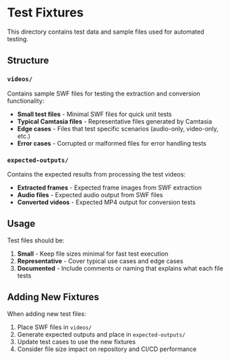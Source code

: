 # Test Fixtures

This directory contains test data and sample files used for automated testing.

## Structure

### `videos/`

Contains sample SWF files for testing the extraction and conversion functionality:

- **Small test files** - Minimal SWF files for quick unit tests
- **Typical Camtasia files** - Representative files generated by Camtasia
- **Edge cases** - Files that test specific scenarios (audio-only, video-only, etc.)
- **Error cases** - Corrupted or malformed files for error handling tests

### `expected-outputs/`

Contains the expected results from processing the test videos:

- **Extracted frames** - Expected frame images from SWF extraction
- **Audio files** - Expected audio output from SWF files
- **Converted videos** - Expected MP4 output for conversion tests

## Usage

Test files should be:

1. **Small** - Keep file sizes minimal for fast test execution
2. **Representative** - Cover typical use cases and edge cases
3. **Documented** - Include comments or naming that explains what each file tests

## Adding New Fixtures

When adding new test files:

1. Place SWF files in `videos/`
2. Generate expected outputs and place in `expected-outputs/`
3. Update test cases to use the new fixtures
4. Consider file size impact on repository and CI/CD performance
